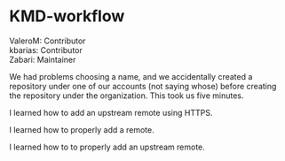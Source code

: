 # KMD-workflow

ValeroM: Contributor  
kbarias: Contributor  
Zabari: Maintainer  

We had problems choosing a name, and we accidentally created a repository under one of our accounts (not saying whose) before creating the repository under the organization. This took us five minutes.

I learned how to add an upstream remote using HTTPS.

I learned how to properly add a remote.

I learned how to to properly add an upstream remote.

